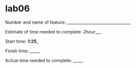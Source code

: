 # lab06
Number and name of feature: ________________________________

Estimate of time needed to complete: _2hour____

Start time: __1:25___

Finish time: _____

Actual time needed to complete: _____
